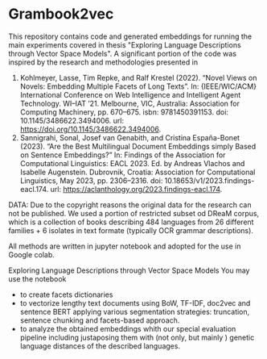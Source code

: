 # Grambook2vec

This repository contains code and generated embeddings for running the main experiments covered in thesis "Exploring Language Descriptions through Vector Space Models".
A significant portion of the code was inspired by the research and methodologies presented in 
1) Kohlmeyer, Lasse, Tim Repke, and Ralf Krestel (2022). “Novel Views on Novels: Embedding Multiple Facets of Long Texts”. In: {IEEE/WIC/ACM} International Conference
on Web Intelligence and Intelligent Agent Technology. WI–IAT ’21. Melbourne, VIC, Australia: Association for Computing Machinery, pp. 670–675. isbn: 9781450391153.
doi: 10.1145/3486622.3494006. url: https://doi.org/10.1145/3486622.3494006.
2) Sannigrahi, Sonal, Josef van Genabith, and Cristina España-Bonet (2023). “Are the Best Multilingual Document Embeddings simply Based on Sentence Embeddings?” In:
Findings of the Association for Computational Linguistics: EACL 2023. Ed. by Andreas Vlachos and Isabelle Augenstein. Dubrovnik, Croatia: Association for Computational
Linguistics, May 2023, pp. 2306–2316. doi: 10.18653/v1/2023.findings-eacl.174. url: https://aclanthology.org/2023.findings-eacl.174.


DATA:
Due to the copyright reasons the original data for the research can not be published. We used a portion of restricted subset od DReaM corpus, which is a collection of books describing 484 languages from 26 different families + 6 isolates in text formate (typically OCR grammar descriptions).

All methods are written in jupyter notebook and adopted for the use in Google colab.

Exploring Language Descriptions through Vector Space Models
You may use the notebook 
- to create facets dictionaries
- to vectorize lengthy text documents using BoW, TF-IDF, doc2vec and sentence BERT applying various segmentation strategies: truncation, sentence chunking and facets-based approach.
- to analyze the obtained embeddings whith our special evaluation pipeline including justaposing them with (not only, but mainly ) genetic language distances of the described languages.

